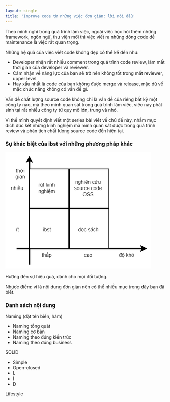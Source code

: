 ```yaml
---
layout: single
title: 'Improve code từ những việc đơn giản: lời nói đầu'
---
```


Theo mình nghĩ trong quá trình làm việc, ngoài việc học hỏi thêm những framework, ngôn ngữ, thư viện mới thì việc viết ra những dòng code dễ maintenance là việc rất quan trọng.

Những hệ quả của việc viết code không đẹp có thể kể đến như:
- Developer nhận rất nhiều comment trong quá trình code review, làm mất thời gian của developer và reviewer.
- Cảm nhận về năng lực của bạn sẽ trở nên không tốt trong mắt reviewer, upper level.
- Hay xấu nhất là code của bạn không được merge và release, mặc dù về mặc chức năng không có vấn đề gì.

Vấn đề chất lượng source code không chỉ là vấn đề của riêng bất kỳ một công ty nào, mà theo mình quan sát trong quá trình làm việc, việc này phát sinh tại rất nhiều công ty từ quy mô lớn, trung và nhỏ.

Vì thế mình quyết định viết một series bài viết về chủ đề này, nhằm mục đích đúc kết những kinh nghiệm mà mình quan sát được trong quá trình review và phân tích chất lượng source code đến hiện tại.

### Sự khác biệt của ibst với những phương pháp khác

![ibst what is it](/assets/ibst-what-is-it.png)

Hướng đến sự hiệu quả, dành cho mọi đối tượng.

Nhược điểm: vì là nội dung đơn giản nên có thể nhiều mục trong đây bạn đã biết.

### Danh sách nội dung

Naming (đặt tên biến, hàm)
- Naming tổng quát
- Naming cơ bản
- Naming theo đúng kiến trúc
- Naming theo đúng business

SOLID

- Simple
- Open-closed
- L
- I
- D

Lifestyle
